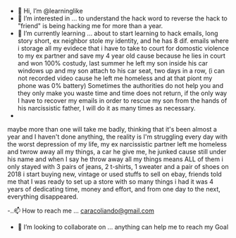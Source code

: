 - 👋 Hi, I’m @learninglike
- 👀 I’m interested in ... to understand the hack word to reverse the hack to "friend" is being hacking me for more than a year.
- 🌱 I’m currently learning ... about to start learning to hack emails, long story short, ex neighbor stole my identity, and he has 8 dif. emails where i storage all my evidece that i have to take to court for domostic violence to my ex partner and save my 4 year old cause because he lies in court and won 100% costudy, last summer he left my son inside his car windows up and my son attach to his car seat, two days in a row, (i can not recorded video cause he left me homeless and at that piont my phone was 0% battery) Sometimes the authorities do not help you and they only make you waste time and time does not return, if the only way I have to recover my emails  in order to rescue my son from the hands of his narcissistic father, I will do it as many times as necessary.
- 
maybe more than one will take me badly, thinking that it's been almost a year and I haven't done anything, the reality is I'm struggling every day with the worst depression of my life, my ex narcissistic partner left me homeless and twrow away all my things, a car he give me, he junked cause still under his name  and when I say he throw away all my things means ALL of them i only stayed with 3 pairs of jeans, 2 t-shirts, 1 sweater and a pair of shoes on 2018 i start buying new, vintage or used stuffs to sell on ebay, friends told me that I was ready to set up a store with so many things i had it was 4 years of dedicating time, money and effort, and from one day to the next, everything disappeared.

-..📫 How to reach me ... caracoliando@gmail.com
- 💞️ I’m looking to collaborate on ... anything can help me to reach my Goal

<!---my emotions are a roller coaster, and I would never have imagined the thousands of different states that depression has, where literally from my point of view......... Depression is living in a body that fights to survive, with a mind that tries to die.-

learninglike/learninglike is a ✨ special ✨ repository because its `README.md` (this file) appears on your GitHub profile.
You can click the Preview link to take a look at your changes.
--->
